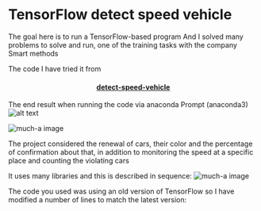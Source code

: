 # TensorFlow detect speed vehicle
The goal here is to run a TensorFlow-based program
And I solved many problems to solve and run, one of the training tasks with the company Smart methods

The code I have tried it from
#### <p align="center"> [detect-speed-vehicle](https://github.com/bluesven869/detect-speed-vehicle)</p>

The end result when running the code via anaconda Prompt (anaconda3)
![alt text]( "result")

![much-a image]() 


The project considered the renewal of cars, their color and the percentage of confirmation about that, in addition to monitoring the speed at a specific place and counting the violating cars

It uses many libraries and this is described in sequence:
![much-a image](https://user-images.githubusercontent.com/22610163/41812993-a4b5a172-7735-11e8-89f6-083ec0625f21.png) 

The code you used was using an old version of TensorFlow so I have modified a number of lines to match the latest version:

